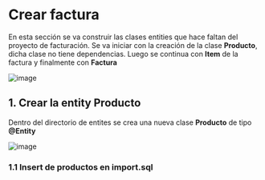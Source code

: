 # Crear factura

En esta sección se va construir las clases entities que hace faltan del proyecto de facturación. Se va iniciar con la creación de la clase **Producto**, dicha clase no tiene dependencias. Luego se continua con **Item** de la factura y finalmente con **Factura**

![image](https://github.com/crodrigr/spring-boot-angular-confenalco/assets/31961588/6dcd9c12-46d1-4ed9-b069-ef82de2e23d1)

## 1. Crear la entity Producto

Dentro del directorio de entites se crea una nueva clase **Producto** de tipo **@Entity**

![image](https://github.com/crodrigr/spring-boot-angular-confenalco/assets/31961588/c0e981ce-af6b-4e67-8eb6-2df56325d6f0)

### 1.1 Insert de productos en import.sql
